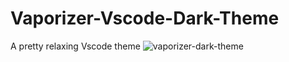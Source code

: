 # Vaporizer-Vscode-Dark-Theme
A pretty relaxing Vscode theme
![vaporizer-dark-theme](https://user-images.githubusercontent.com/14194924/142254164-82d53938-68a0-49cf-b72a-fbea3da28ae6.png)

